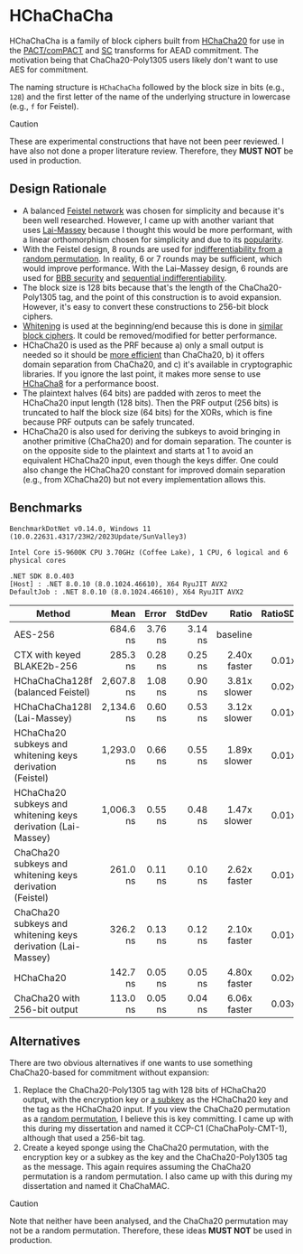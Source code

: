 # HChaChaCha
HChaChaCha is a family of block ciphers built from [HChaCha20](https://datatracker.ietf.org/doc/html/draft-irtf-cfrg-xchacha#section-2.2) for use in the [PACT/comPACT](https://eprint.iacr.org/2024/1382) and [SC](https://eprint.iacr.org/2024/875) transforms for AEAD commitment. The motivation being that ChaCha20-Poly1305 users likely don't want to use AES for commitment.

The naming structure is `HChaChaCha` followed by the block size in bits (e.g., `128`) and the first letter of the name of the underlying structure in lowercase (e.g., `f` for Feistel).

> [!CAUTION]
> These are experimental constructions that have not been peer reviewed. I have also not done a proper literature review. Therefore, they **MUST NOT** be used in production.

## Design Rationale
- A balanced [Feistel network](https://en.wikipedia.org/wiki/Feistel_cipher) was chosen for simplicity and because it's been well researched. However, I came up with another variant that uses [Lai-Massey](https://en.wikipedia.org/wiki/Lai%E2%80%93Massey_scheme) because I thought this would be more performant, with a linear orthomorphism chosen for simplicity and due to its [popularity](https://link.springer.com/chapter/10.1007/978-3-540-30564-4_8).
- With the Feistel design, 8 rounds are used for [indifferentiability from a random permutation](https://eprint.iacr.org/2015/1069). In reality, 6 or 7 rounds may be sufficient, which would improve performance. With the Lai–Massey design, 6 rounds are used for [BBB security](https://eprint.iacr.org/2023/1834) and [sequential indifferentiability](https://link.springer.com/article/10.1007/s10623-024-01361-6).
- The block size is 128 bits because that's the length of the ChaCha20-Poly1305 tag, and the point of this construction is to avoid expansion. However, it's easy to convert these constructions to 256-bit block ciphers.
- [Whitening](https://en.wikipedia.org/wiki/Key_whitening) is used at the beginning/end because this is done in [similar block ciphers](https://en.wikipedia.org/wiki/Twofish). It could be removed/modified for better performance.
- HChaCha20 is used as the PRF because a) only a small output is needed so it should be [more efficient](https://cr.yp.to/snuffle/xsalsa-20110204.pdf) than ChaCha20, b) it offers domain separation from ChaCha20, and c) it's available in cryptographic libraries. If you ignore the last point, it makes more sense to use [HChaCha8](https://eprint.iacr.org/2019/1492) for a performance boost.
- The plaintext halves (64 bits) are padded with zeros to meet the HChaCha20 input length (128 bits). Then the PRF output (256 bits) is truncated to half the block size (64 bits) for the XORs, which is fine because PRF outputs can be safely truncated.
- HChaCha20 is also used for deriving the subkeys to avoid bringing in another primitive (ChaCha20) and for domain separation. The counter is on the opposite side to the plaintext and starts at 1 to avoid an equivalent HChaCha20 input, even though the keys differ. One could also change the HChaCha20 constant for improved domain separation (e.g., from XChaCha20) but not every implementation allows this.

## Benchmarks
```
BenchmarkDotNet v0.14.0, Windows 11 (10.0.22631.4317/23H2/2023Update/SunValley3)

Intel Core i5-9600K CPU 3.70GHz (Coffee Lake), 1 CPU, 6 logical and 6 physical cores

.NET SDK 8.0.403
[Host] : .NET 8.0.10 (8.0.1024.46610), X64 RyuJIT AVX2
DefaultJob : .NET 8.0.10 (8.0.1024.46610), X64 RyuJIT AVX2
```

| Method                                                       |       Mean |   Error |  StdDev |        Ratio | RatioSD |
| ------------------------------------------------------------ | ---------: | ------: | ------: | -----------: | ------: |
| AES-256                                                      |   684.6 ns | 3.76 ns | 3.14 ns |     baseline |         |
| CTX with keyed BLAKE2b-256                                   |   285.3 ns | 0.28 ns | 0.25 ns | 2.40x faster |   0.01x |
| HChaChaCha128f (balanced Feistel)                            | 2,607.8 ns | 1.08 ns | 0.90 ns | 3.81x slower |   0.02x |
| HChaChaCha128l (Lai-Massey)                                  | 2,134.6 ns | 0.60 ns | 0.53 ns | 3.12x slower |   0.01x |
| HChaCha20 subkeys and whitening keys derivation (Feistel)    | 1,293.0 ns | 0.66 ns | 0.55 ns | 1.89x slower |   0.01x |
| HChaCha20 subkeys and whitening keys derivation (Lai-Massey) | 1,006.3 ns | 0.55 ns | 0.48 ns | 1.47x slower |   0.01x |
| ChaCha20 subkeys and whitening keys derivation (Feistel)     |   261.0 ns | 0.11 ns | 0.10 ns | 2.62x faster |   0.01x |
| ChaCha20 subkeys and whitening keys derivation (Lai-Massey)  |   326.2 ns | 0.13 ns | 0.12 ns | 2.10x faster |   0.01x |
| HChaCha20                                                    |   142.7 ns | 0.05 ns | 0.05 ns | 4.80x faster |   0.02x |
| ChaCha20 with 256-bit output                                 |   113.0 ns | 0.05 ns | 0.04 ns | 6.06x faster |   0.03x |

## Alternatives
There are two obvious alternatives if one wants to use something ChaCha20-based for commitment without expansion:

1. Replace the ChaCha20-Poly1305 tag with 128 bits of HChaCha20 output, with the encryption key or [a subkey](https://github.com/samuel-lucas6/kcChaCha20-Poly1305) as the HChaCha20 key and the tag as the HChaCha20 input. If you view the ChaCha20 permutation as a [random permutation](https://eprint.iacr.org/2020/1049), I believe this is key committing. I came up with this during my dissertation and named it CCP-C1 (ChaChaPoly-CMT-1), although that used a 256-bit tag.
2. Create a keyed sponge using the ChaCha20 permutation, with the encryption key or a subkey as the key and the ChaCha20-Poly1305 tag as the message. This again requires assuming the ChaCha20 permutation is a random permutation. I also came up with this during my dissertation and named it ChaChaMAC.

> [!CAUTION]
> Note that neither have been analysed, and the ChaCha20 permutation may not be a random permutation. Therefore, these ideas **MUST NOT** be used in production.
